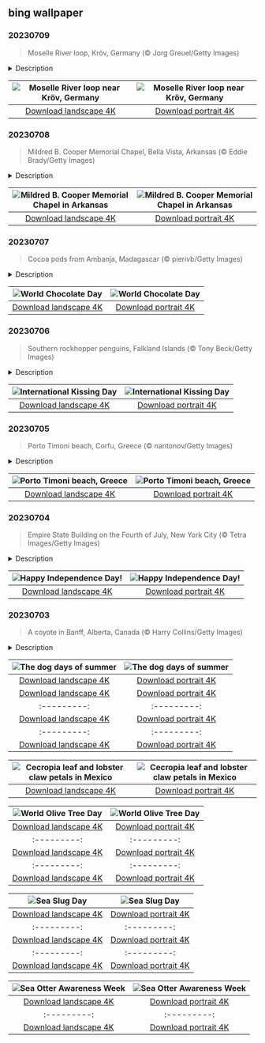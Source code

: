 ## bing wallpaper

### 20230709

> Moselle River loop, Kröv, Germany (© Jorg Greuel/Getty Images)

<details>
<summary>Description</summary>

> The Moselle River, a tributary of the powerful Rhine, meanders through the landscapes of France, Luxembourg, and Germany. Along the way, it carves out valleys of breathtaking natural beauty, dotted with towns and historic landmarks. Lush, sun-drenched vineyards cling to the steep slopes overlooking the river, producing some of the finest wines in the world, including riesling, pinot blanc, and pinot gris, to name a few. The river's gentle flow and sparkling waters invite visitors to embark on leisurely cruises or peaceful walks along its shores. The Moselle creates a haven for nature lovers, wine enthusiasts, and history buffs alike.
> 
> 
> 
> 

</details>

| ![Moselle River loop near Kröv, Germany](https://cn.bing.com/th?id=OHR.MoselleRiver_EN-US2499319157_UHD.jpg&pid=hp&w=400&h=224&rs=1&c=4) | ![Moselle River loop near Kröv, Germany](https://cn.bing.com/th?id=OHR.MoselleRiver_EN-US2499319157_1080x1920.jpg&pid=hp&w=155&h=315&rs=1&c=4) |
|:---------:|:---------:|
| [Download landscape 4K](https://cn.bing.com/th?id=OHR.MoselleRiver_EN-US2499319157_UHD.jpg) | [Download portrait 4K](https://cn.bing.com/th?id=OHR.MoselleRiver_EN-US2499319157_1080x1920.jpg) |

### 20230708

> Mildred B. Cooper Memorial Chapel, Bella Vista, Arkansas (© Eddie Brady/Getty Images)

<details>
<summary>Description</summary>

> The Mildred B. Cooper Memorial Chapel in Bella Vista, Arkansas, is one of the most charming buildings in the country. Constructed in 1988 and named for a beloved community member whose husband commissioned it, this chapel was designed by E. Fay Jones, an architect known for his wooden creations. Its unique design seamlessly blends modernist principles with nature's splendor, resulting in a harmonious space which blends with its natural setting. Surrounded by lush trees, with sunlight filtering in through the huge glass windows, the chapel serves as a perfect sanctuary for contemplation and prayer. It also stands as a powerful testament to the ability of architecture to inspire and uplift the human spirit.
> 
> 
> 
> 

</details>

| ![Mildred B. Cooper Memorial Chapel in Arkansas](https://cn.bing.com/th?id=OHR.CooperChapel_EN-US2412561000_UHD.jpg&pid=hp&w=400&h=224&rs=1&c=4) | ![Mildred B. Cooper Memorial Chapel in Arkansas](https://cn.bing.com/th?id=OHR.CooperChapel_EN-US2412561000_1080x1920.jpg&pid=hp&w=155&h=315&rs=1&c=4) |
|:---------:|:---------:|
| [Download landscape 4K](https://cn.bing.com/th?id=OHR.CooperChapel_EN-US2412561000_UHD.jpg) | [Download portrait 4K](https://cn.bing.com/th?id=OHR.CooperChapel_EN-US2412561000_1080x1920.jpg) |

### 20230707

> Cocoa pods from Ambanja, Madagascar (© pierivb/Getty Images)

<details>
<summary>Description</summary>

> Happy World Chocolate Day! Hidden inside these colorful pods are cocoa seeds, or beans, which will be fermented, roasted, and ground on their way to being turned into chocolate, a sweet treat with a worldwide fanbase.
> 
> Chocolate has a fascinating history. Its origins can be traced back to the Indigenous Olmec people of Mesoamerica, who dried and fermented the seeds of the cacao tree to create an unsweetened alcoholic beverage. The solid chocolate bars we love today came much later, in the 19th century, when J.S. Fry and Sons put them into production. The company created its first solid bar in 1847, closely followed in 1849 by rival firm Cadbury. Things snowballed from there and today, we are spoiled for choice. So, whether you prefer the creamy sweetness of milk chocolate, or the bitterness of super dark chocolate, today is the perfect time to indulge yourself in this delicious confection.
> 
> 

</details>

| ![World Chocolate Day](https://cn.bing.com/th?id=OHR.CocoaPods_EN-US2252740906_UHD.jpg&pid=hp&w=400&h=224&rs=1&c=4) | ![World Chocolate Day](https://cn.bing.com/th?id=OHR.CocoaPods_EN-US2252740906_1080x1920.jpg&pid=hp&w=155&h=315&rs=1&c=4) |
|:---------:|:---------:|
| [Download landscape 4K](https://cn.bing.com/th?id=OHR.CocoaPods_EN-US2252740906_UHD.jpg) | [Download portrait 4K](https://cn.bing.com/th?id=OHR.CocoaPods_EN-US2252740906_1080x1920.jpg) |

### 20230706

> Southern rockhopper penguins, Falkland Islands (© Tony Beck/Getty Images)

<details>
<summary>Description</summary>

> This photograph captures a heartwarming moment between two southern rockhopper penguins, the perfect image for International Kissing Day. Why do we kiss? Well, dozens of cultures don't kiss on the lips at all. For those that do, theories range widely, from the chemical reactions in the brain, to ancient ancestral parents chewing food for their children, to simply smelling each other. Of course, no scientific explanation can capture the magic of a shared kiss. Perhaps that's why artists including Prince, Faith Hill, and Hall & Oates have all had chart-toppers about lip-locking; they have found a way to put an indescribable feeling into words.
> 
> 
> 
> 

</details>

| ![International Kissing Day](https://cn.bing.com/th?id=OHR.KissingPenguins_EN-US9934274722_UHD.jpg&pid=hp&w=400&h=224&rs=1&c=4) | ![International Kissing Day](https://cn.bing.com/th?id=OHR.KissingPenguins_EN-US9934274722_1080x1920.jpg&pid=hp&w=155&h=315&rs=1&c=4) |
|:---------:|:---------:|
| [Download landscape 4K](https://cn.bing.com/th?id=OHR.KissingPenguins_EN-US9934274722_UHD.jpg) | [Download portrait 4K](https://cn.bing.com/th?id=OHR.KissingPenguins_EN-US9934274722_1080x1920.jpg) |

### 20230705

> Porto Timoni beach, Corfu, Greece (© nantonov/Getty Images)

<details>
<summary>Description</summary>

> Porto Timoni beach, in Corfu, Greece, is a hidden gem reached either by boat, or by hiking from the historic village of Afionas. Those who make the journey are rewarded with two stunning coves, offering a unique double-beach experience. With clear turquoise waters and dramatic cliffs, Porto Timoni presents a picturesque coastal panorama. Surrounding the beach, lush olive groves and cypress trees add to its charm. Greek islands like Corfu may seem timeless and ancient but they are relatively new in the history of Earth. A leading theory is that around 5.3 million years ago, a great flood poured in between Africa and Europe from the Atlantic Ocean, an event called the Zanclean flood. Lakes became oceans and what were previously mountaintops became islands.
> 
> 
> 
> 

</details>

| ![Porto Timoni beach, Greece](https://cn.bing.com/th?id=OHR.CorfuBeach_EN-US1955770867_UHD.jpg&pid=hp&w=400&h=224&rs=1&c=4) | ![Porto Timoni beach, Greece](https://cn.bing.com/th?id=OHR.CorfuBeach_EN-US1955770867_1080x1920.jpg&pid=hp&w=155&h=315&rs=1&c=4) |
|:---------:|:---------:|
| [Download landscape 4K](https://cn.bing.com/th?id=OHR.CorfuBeach_EN-US1955770867_UHD.jpg) | [Download portrait 4K](https://cn.bing.com/th?id=OHR.CorfuBeach_EN-US1955770867_1080x1920.jpg) |

### 20230704

> Empire State Building on the Fourth of July, New York City (© Tetra Images/Getty Images)

<details>
<summary>Description</summary>

> Break out the BBQ and unfurl your flags, Independence Day is here! Founding Father John Adams wrote to his wife, Abigail, that he believed the holiday would be celebrated with parades, sports, shows, and illuminations. After 247 years, Americans are keeping those traditions alive, though not on the date that Adams anticipated. The Second Continental Congress voted to approve the independence of the United States of America on July 2, 1776, but formally adopted the Declaration of Independence on July 4. That date, enshrined on the Declaration document, became the one we observe today. If you're looking for a grand way to celebrate, journey to New York City for views of their annual fireworks show and the Empire State Building lit up to match in red, white, and blue.
> 
> 
> 
> 

</details>

| ![Happy Independence Day!](https://cn.bing.com/th?id=OHR.EmpireFourth_EN-US1852348146_UHD.jpg&pid=hp&w=400&h=224&rs=1&c=4) | ![Happy Independence Day!](https://cn.bing.com/th?id=OHR.EmpireFourth_EN-US1852348146_1080x1920.jpg&pid=hp&w=155&h=315&rs=1&c=4) |
|:---------:|:---------:|
| [Download landscape 4K](https://cn.bing.com/th?id=OHR.EmpireFourth_EN-US1852348146_UHD.jpg) | [Download portrait 4K](https://cn.bing.com/th?id=OHR.EmpireFourth_EN-US1852348146_1080x1920.jpg) |

### 20230703

> A coyote in Banff, Alberta, Canada (© Harry Collins/Getty Images)

<details>
<summary>Description</summary>

> Is it hot enough for you? Chances are it is, as we get into what are typically the hottest months of the year in the Northern Hemisphere, thanks to the tilt of the Earth angling more towards the sun in summer. You may have heard this sweltering period called the dog days of summer, though that name doesn't come from hot dogs or panting pooches. Rather it comes from Sirius, the Dog Star, which becomes visible above the eastern horizon at daybreak during the summer. Sirius is the brightest star in the night sky, and is part of Canis Major, not to be confused with the Canis latrans, or coyote, in today's image, who is just trying to beat the heat.
> 
> 
> 
> 

</details>

| ![The dog days of summer](https://cn.bing.com/th?id=OHR.CoyoteBanff_EN-US9716853560_UHD.jpg&pid=hp&w=400&h=224&rs=1&c=4) | ![The dog days of summer](https://cn.bing.com/th?id=OHR.CoyoteBanff_EN-US9716853560_1080x1920.jpg&pid=hp&w=155&h=315&rs=1&c=4) |
|:---------:|:---------:|
| [Download landscape 4K](https://cn.bing.com/th?id=OHR.CoyoteBanff_EN-US9716853560_UHD.jpg) | [Download portrait 4K](https://cn.bing.com/th?id=OHR.CoyoteBanff_EN-US9716853560_1080x1920.jpg) |---------:|
| [Download landscape 4K](https://cn.bing.com/th?id=OHR.HalfwayBoats_EN-US9913306071_UHD.jpg) | [Download portrait 4K](https://cn.bing.com/th?id=OHR.HalfwayBoats_EN-US9913306071_1080x1920.jpg) |load portrait 4K](https://cn.bing.com/th?id=OHR.PelotonPont_EN-US1487303209_1080x1920.jpg) |283973201_1080x1920.jpg) |=hp&w=155&h=315&rs=1&c=4) |
|:---------:|:---------:|
| [Download landscape 4K](https://cn.bing.com/th?id=OHR.BanyakIslands_EN-US2426505225_UHD.jpg) | [Download portrait 4K](https://cn.bing.com/th?id=OHR.BanyakIslands_EN-US2426505225_1080x1920.jpg) |g.com/th?id=OHR.VillandryGarden_EN-US2096198100_UHD.jpg) | [Download portrait 4K](https://cn.bing.com/th?id=OHR.VillandryGarden_EN-US2096198100_1080x1920.jpg) |sury_EN-US1981994011_1080x1920.jpg) |load landscape 4K](https://cn.bing.com/th?id=OHR.StonehengeSalisbury_EN-US1337618356_UHD.jpg) | [Download portrait 4K](https://cn.bing.com/th?id=OHR.StonehengeSalisbury_EN-US1337618356_1080x1920.jpg) | | [Download portrait 4K](https://cn.bing.com/th?id=OHR.EagleTree_EN-US8588984234_1080x1920.jpg) |d portrait 4K](https://cn.bing.com/th?id=OHR.SurfSanDiego_EN-US0761983664_1080x1920.jpg) |?id=OHR.CormorantBridge_EN-US1902862286_1080x1920.jpg) |om/th?id=OHR.AmericanWetlands_EN-US1844827155_1080x1920.jpg&pid=hp&w=155&h=315&rs=1&c=4) |
|:---------:|:---------:|
| [Download landscape 4K](https://cn.bing.com/th?id=OHR.AmericanWetlands_EN-US1844827155_UHD.jpg) | [Download portrait 4K](https://cn.bing.com/th?id=OHR.AmericanWetlands_EN-US1844827155_1080x1920.jpg) |9784_UHD.jpg) | [Download portrait 4K](https://cn.bing.com/th?id=OHR.RedPlanetDay_EN-US9693219784_1080x1920.jpg) |r claw is often cultivated as an ornamental plant for tropical gardens. Gardeners looking to attract birds love the Heliconia because its plentiful nectar draws hummingbirds to its downward-facing flowers. Those same flowers have special recognition in Bolivia as 'patujú,' the national flower, which appears on one of the country's flags.
> 
> 

</details>

| ![Cecropia leaf and lobster claw petals in Mexico](https://cn.bing.com/th?id=OHR.Cecropia_EN-US9602789937_UHD.jpg&pid=hp&w=400&h=224&rs=1&c=4) | ![Cecropia leaf and lobster claw petals in Mexico](https://cn.bing.com/th?id=OHR.Cecropia_EN-US9602789937_1080x1920.jpg&pid=hp&w=155&h=315&rs=1&c=4) |
|:---------:|:---------:|
| [Download landscape 4K](https://cn.bing.com/th?id=OHR.Cecropia_EN-US9602789937_UHD.jpg) | [Download portrait 4K](https://cn.bing.com/th?id=OHR.Cecropia_EN-US9602789937_1080x1920.jpg) |though olive trees do not grow very tall, usually no more than 30 feet, they live a very long time. One of the oldest known trees in the world, in Portugal, is believed to be 3,350 years old. Many live for millennia, their trunks growing thick and gnarled, and their branches bearing fruit century after century. As civilizations rise and fall around them, these hardy trees remain resilient and steadfast.
> 
> 

</details>

| ![World Olive Tree Day](https://cn.bing.com/th?id=OHR.OliveTreeDay_EN-US9460125670_UHD.jpg&pid=hp&w=400&h=224&rs=1&c=4) | ![World Olive Tree Day](https://cn.bing.com/th?id=OHR.OliveTreeDay_EN-US9460125670_1080x1920.jpg&pid=hp&w=155&h=315&rs=1&c=4) |
|:---------:|:---------:|
| [Download landscape 4K](https://cn.bing.com/th?id=OHR.OliveTreeDay_EN-US9460125670_UHD.jpg) | [Download portrait 4K](https://cn.bing.com/th?id=OHR.OliveTreeDay_EN-US9460125670_1080x1920.jpg) |pid=hp&w=155&h=315&rs=1&c=4) |
|:---------:|:---------:|
| [Download landscape 4K](https://cn.bing.com/th?id=OHR.MonksMound_EN-US9323884241_UHD.jpg) | [Download portrait 4K](https://cn.bing.com/th?id=OHR.MonksMound_EN-US9323884241_1080x1920.jpg) |](https://cn.bing.com/th?id=OHR.Calacas_EN-US6430903741_UHD.jpg) | [Download portrait 4K](https://cn.bing.com/th?id=OHR.Calacas_EN-US6430903741_1080x1920.jpg) |.com/th?id=OHR.SealRiver_EN-US6267835630_1080x1920.jpg&pid=hp&w=155&h=315&rs=1&c=4) |
|:---------:|:---------:|
| [Download landscape 4K](https://cn.bing.com/th?id=OHR.SealRiver_EN-US6267835630_UHD.jpg) | [Download portrait 4K](https://cn.bing.com/th?id=OHR.SealRiver_EN-US6267835630_1080x1920.jpg) |e a more fitting name. Someone call Terry.
> 
> 

</details>

| ![Sea Slug Day](https://cn.bing.com/th?id=OHR.SeaAngel_EN-US5531672696_UHD.jpg&pid=hp&w=400&h=224&rs=1&c=4) | ![Sea Slug Day](https://cn.bing.com/th?id=OHR.SeaAngel_EN-US5531672696_1080x1920.jpg&pid=hp&w=155&h=315&rs=1&c=4) |
|:---------:|:---------:|
| [Download landscape 4K](https://cn.bing.com/th?id=OHR.SeaAngel_EN-US5531672696_UHD.jpg) | [Download portrait 4K](https://cn.bing.com/th?id=OHR.SeaAngel_EN-US5531672696_1080x1920.jpg) |OHR.DarkSkyAcadia_EN-US6966527964_1080x1920.jpg) |.bing.com/th?id=OHR.GoldenJellyfish_EN-US6743816471_1080x1920.jpg&pid=hp&w=155&h=315&rs=1&c=4) |
|:---------:|:---------:|
| [Download landscape 4K](https://cn.bing.com/th?id=OHR.GoldenJellyfish_EN-US6743816471_UHD.jpg) | [Download portrait 4K](https://cn.bing.com/th?id=OHR.GoldenJellyfish_EN-US6743816471_1080x1920.jpg) |ng.com/th?id=OHR.LastDollarRoad_EN-US7923638318_UHD.jpg&pid=hp&w=400&h=224&rs=1&c=4) | ![First day of autumn](https://cn.bing.com/th?id=OHR.LastDollarRoad_EN-US7923638318_1080x1920.jpg&pid=hp&w=155&h=315&rs=1&c=4) |
|:---------:|:---------:|
| [Download landscape 4K](https://cn.bing.com/th?id=OHR.LastDollarRoad_EN-US7923638318_UHD.jpg) | [Download portrait 4K](https://cn.bing.com/th?id=OHR.LastDollarRoad_EN-US7923638318_1080x1920.jpg) |ppers who hunted otters to near extinction before they were protected by law. Although sea otter populations have rebounded, they are still considered endangered. Otters live along the Pacific Coast of North America, from California up to Alaska. Although they can walk on land, they almost never find the need or desire to, even when it's nap time. When they're ready for a snooze, they'll raft up, wrap themselves in a strand of kelp to keep them from drifting away, and recline on the world's biggest waterbed.

</details>

| ![Sea Otter Awareness Week](https://cn.bing.com/th?id=OHR.SitkaOtters_EN-US7714053956_UHD.jpg&pid=hp&w=400&h=224&rs=1&c=4) | ![Sea Otter Awareness Week](https://cn.bing.com/th?id=OHR.SitkaOtters_EN-US7714053956_1080x1920.jpg&pid=hp&w=155&h=315&rs=1&c=4) |
|:---------:|:---------:|
| [Download landscape 4K](https://cn.bing.com/th?id=OHR.SitkaOtters_EN-US7714053956_UHD.jpg) | [Download portrait 4K](https://cn.bing.com/th?id=OHR.SitkaOtters_EN-US7714053956_1080x1920.jpg) |oo_EN-US7569665443_UHD.jpg&pid=hp&w=400&h=224&rs=1&c=4) | ![World Bamboo Day](https://cn.bing.com/th?id=OHR.ArashiyamaBamboo_EN-US7569665443_1080x1920.jpg&pid=hp&w=155&h=315&rs=1&c=4) |
|:---------:|:---------:|
| [Download landscape 4K](https://cn.bing.com/th?id=OHR.ArashiyamaBamboo_EN-US7569665443_UHD.jpg) | [Download portrait 4K](https://cn.bing.com/th?id=OHR.ArashiyamaBamboo_EN-US7569665443_1080x1920.jpg) |